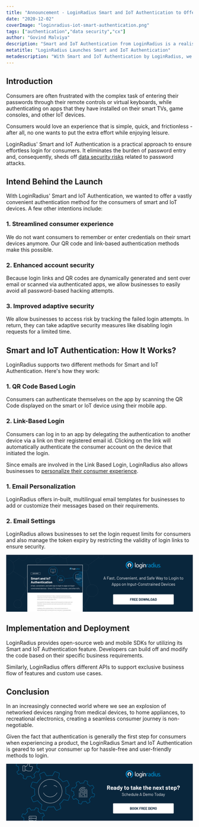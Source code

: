 ```yaml
---
title: "Announcement - LoginRadius Smart and IoT Authentication to Offer Hassle-Free Login for Input-Constrained Devices"
date: "2020-12-02"
coverImage: "loginradius-iot-smart-authentication.png"
tags: ["authentication","data security","cx"]
author: "Govind Malviya"
description: "Smart and IoT Authentication from LoginRadius is a realistic solution to ensure customers are securely logged in. It removes the password entry burden and as a result, eliminates data protection threats related to password attacks."
metatitle: "LoginRadius Launches Smart and IoT Authentication"
metadescription: "With Smart and IoT Authentication by LoginRadius, we decided to provide a very simple authentication method for smart and IoT system users."
---
```


## Introduction

Consumers are often frustrated with the complex task of entering their passwords through their remote controls or virtual keyboards, while authenticating on apps that they have installed on their smart TVs, game consoles, and other IoT devices. 

Consumers would love an experience that is simple, quick, and frictionless - after all, no one wants to put the extra effort while enjoying leisure. 

LoginRadius' Smart and IoT Authentication is a practical approach to ensure effortless login for consumers. It eliminates the burden of password entry and, consequently, sheds off [data security risks](https://www.loginradius.com/blog/identity/2020/06/consumer-data-privacy-security/) related to password attacks.

## Intend Behind the Launch

With LoginRadius' Smart and IoT Authentication, we wanted to offer a vastly convenient authentication method for the consumers of smart and IoT devices.  A few other intentions include: 

### 1. Streamlined consumer experience

We do not want consumers to remember or enter credentials on their smart devices anymore. Our QR code and link-based authentication methods make this possible.

### 2. Enhanced account security

Because login links and QR codes are dynamically generated and sent over email or scanned via authenticated apps, we allow businesses to easily avoid all password-based hacking attempts.

### 3. Improved adaptive security

We allow businesses to access risk by tracking the failed login attempts. In return, they can take adaptive security measures like disabling login requests for a limited time.

## Smart and IoT Authentication: How It Works?

LoginRadius supports two different methods for Smart and IoT Authentication. Here's how they work:

### 1. QR Code Based Login

Consumers can authenticate themselves on the app by scanning the QR Code displayed on the smart or IoT device using their mobile app.

### 2. Link-Based Login

Consumers can log in to an app by delegating the authentication to another device via a link on their registered email id. Clicking on the link will automatically authenticate the consumer account on the device that initiated the login.

Since emails are involved in the Link Based Login, LoginRadius also allows businesses to [personalize their consumer experience](https://www.loginradius.com/customer-experience-solutions/).

### 1. Email Personalization

LoginRadius offers in-built, multilingual email templates for businesses to add or customize their messages based on their requirements.

### 2. Email Settings

LoginRadius allows businesses to set the login request limits for consumers and also manage the token expiry by restricting the validity of login links to ensure security.

[![Loginradius IOT Smart Authentication Datasheet](iot-smart-authentication-datasheet.png)](https://www.loginradius.com/resource/smart-iot-authentication-datasheet)

## Implementation and Deployment

LoginRadius provides open-source web and mobile SDKs for utilizing its Smart and IoT Authentication feature. Developers can build off and modify the code based on their specific business requirements.

Similarly, LoginRadius offers different APIs to support exclusive business flow of features and custom use cases.

## Conclusion

In an increasingly connected world where we see an explosion of networked devices ranging from medical devices, to home appliances, to recreational electronics, creating a seamless consumer journey is non-negotiable.

Given the fact that authentication is generally the first step for consumers when experiencing a product, the LoginRadius Smart and IoT Authentication is geared to set your consumer up for hassle-free and user-friendly methods to login. 

[![book-a-demo-loginradius-banner](../../assets/book-a-demo-loginradius.png)](https://www.loginradius.com/book-a-demo/)
